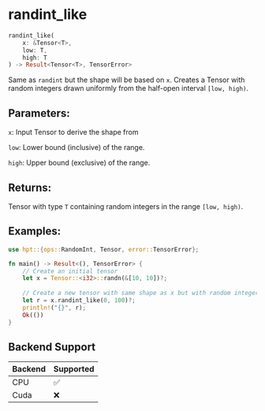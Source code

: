 # randint_like
```rust
randint_like(
    x: &Tensor<T>,
    low: T,
    high: T
) -> Result<Tensor<T>, TensorError>
```
Same as `randint` but the shape will be based on `x`. Creates a Tensor with random integers drawn uniformly from the half-open interval `[low, high)`.

## Parameters:
`x`: Input Tensor to derive the shape from

`low`: Lower bound (inclusive) of the range.

`high`: Upper bound (exclusive) of the range.

## Returns:
Tensor with type `T` containing random integers in the range `[low, high)`.

## Examples:
```rust
use hpt::{ops::RandomInt, Tensor, error::TensorError};

fn main() -> Result<(), TensorError> {
    // Create an initial tensor
    let x = Tensor::<i32>::randn(&[10, 10])?;
    
    // Create a new tensor with same shape as x but with random integers
    let r = x.randint_like(0, 100)?;
    println!("{}", r);
    Ok(())
}
```
## Backend Support
| Backend | Supported |
|---------|-----------|
| CPU     | ✅         |
| Cuda    | ❌        |